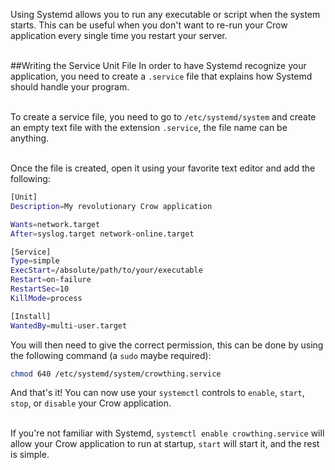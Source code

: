 Using Systemd allows you to run any executable or script when the system starts. This can be useful when you don't want to re-run your Crow application every single time you restart your server.<br><br>

##Writing the Service Unit File
In order to have Systemd recognize your application, you need to create a `.service` file that explains how Systemd should handle your program.<br><br>

To create a service file, you need to go to `/etc/systemd/system` and create an empty text file with the extension `.service`, the file name can be anything.<br><br>

Once the file is created, open it using your favorite text editor and add the following:

```sh
[Unit]
Description=My revolutionary Crow application

Wants=network.target
After=syslog.target network-online.target

[Service]
Type=simple
ExecStart=/absolute/path/to/your/executable
Restart=on-failure
RestartSec=10
KillMode=process

[Install]
WantedBy=multi-user.target
```

You will then need to give the correct permission, this can be done by using the following command (a `sudo` maybe required):

```sh
chmod 640 /etc/systemd/system/crowthing.service
```

And that's it! You can now use your `systemctl` controls to `enable`, `start`, `stop`, or `disable` your Crow application.<br><br>

If you're not familiar with Systemd, `systemctl enable crowthing.service` will allow your Crow application to run at startup, `start` will start it, and the rest is simple.
